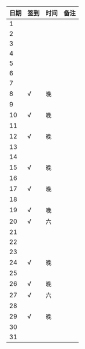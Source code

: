 日期|签到|时间|备注|
:---------------|:---------------|:---------------|:---------------
1||||
2||||
3||||
4||||
5||||
6||||
7||||
8|√|晚||
9||||
10|√|晚||
11||||
12|√|晚||
13||||
14||||
15|√|晚||
16||||
17|√|晚||
18||||
19|√|晚||
20|√|六||
21||||
22||||
23||||
24|√|晚||
25||||
26|√|晚||
27|√|六||
28||||
29|√|晚||
30||||
31||||
